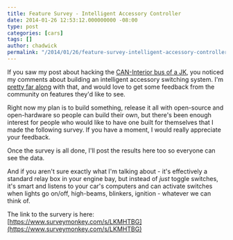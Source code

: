 ```yaml
---
title: Feature Survey - Intelligent Accessory Controller
date: 2014-01-26 12:53:12.000000000 -08:00
type: post
categories: [cars]
tags: []
author: chadwick
permalink: "/2014/01/26/feature-survey-intelligent-accessory-controller/"
---
```

If you saw my post about hacking the [CAN-Interior bus of a
JK](http://chadgibbons.com/2013/12/29/hacking-the-jeep-interior-can-bus/), you
noticed my comments about building an intelligent accessory switching system.
I'm [pretty far
along](http://chadgibbons.com/2014/01/09/jeep-bot-proof-of-concept-1/) with
that, and would love to get some feedback from the community on features
they'd like to see.

Right now my plan is to build something, release it all with open-source and
open-hardware so people can build their own, but there's been enough interest
for people who would like to have one built for themselves that I made the
following survey. If you have a moment, I would really appreciate your
feedback.

Once the survey is all done, I'll post the results here too so everyone can
see the data.

And if you aren't sure exactly what I'm talking about - it's effectively a
standard relay box in your engine bay, but instead of _just_ toggle switches,
it's smart and listens to your car's computers and can activate switches when
lights go on/off, high-beams, blinkers, ignition - whatever we can think of.

The link to the survery is here:
[https://www.surveymonkey.com/s/LKMHTBG](https://www.surveymonkey.com/s/LKMHTBG)

